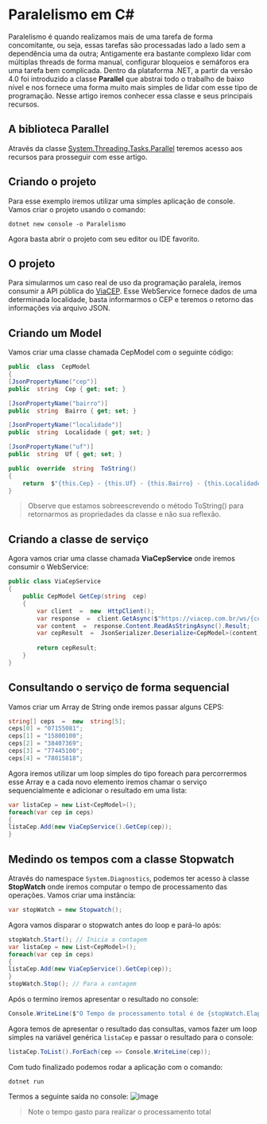 # Paralelismo em C#
Paralelismo é quando realizamos mais de uma tarefa de forma concomitante, ou seja, essas tarefas são processadas lado a lado sem a dependência uma da outra;
Antigamente era bastante complexo lidar com múltiplas threads de forma manual, configurar bloqueios e semáforos era uma tarefa bem complicada. 
Dentro da plataforma .NET, a partir da versão 4.0 foi introduzido a classe **Parallel** que abstrai todo o trabalho de baixo nível e nos fornece uma forma muito mais simples de lidar com esse tipo de programação. Nesse artigo iremos conhecer essa classe e seus principais recursos.

## A biblioteca Parallel
Através da classe [System.Threading.Tasks.Parallel](https://docs.microsoft.com/pt-br/dotnet/api/system.threading.tasks.parallel) teremos acesso aos recursos para prosseguir com esse artigo.
## Criando o projeto
Para esse exemplo iremos utilizar uma simples aplicação de console.
Vamos criar o projeto usando o comando:
```
dotnet new console -o Paralelismo
```
Agora basta abrir o projeto com seu editor ou IDE favorito.
## O projeto
Para simularmos um caso real de uso da programação paralela, iremos consumir a API pública do [ViaCEP](https://viacep.com.br/).
Esse WebService fornece dados de uma determinada localidade, basta informarmos o CEP e teremos o retorno das informações via arquivo JSON.
## Criando um Model
Vamos criar uma classe chamada CepModel com o seguinte código:

``` csharp
public  class  CepModel
{
[JsonPropertyName("cep")]
public  string  Cep { get; set; }

[JsonPropertyName("bairro")]
public  string  Bairro { get; set; }

[JsonPropertyName("localidade")]
public  string  Localidade { get; set; }

[JsonPropertyName("uf")]
public  string  Uf { get; set; }

public  override  string  ToString()
{
	return  $"{this.Cep} - {this.Uf} - {this.Bairro} - {this.Localidade}";
}
```
> Observe que estamos sobreescrevendo o método ToString() para retornarmos as propriedades da classe e não sua reflexão.
## Criando a classe de serviço
Agora vamos criar uma classe chamada **ViaCepService** onde iremos consumir o WebService:
``` csharp
public class ViaCepService
{
	public CepModel GetCep(string  cep)
	{
		var client  =  new  HttpClient();
		var response  =  client.GetAsync($"https://viacep.com.br/ws/{cep}/json/").Result;
		var content  =  response.Content.ReadAsStringAsync().Result;
		var cepResult  =  JsonSerializer.Deserialize<CepModel>(content);
		
		return cepResult;
	}
}
```
## Consultando o serviço de forma sequencial
Vamos criar um Array de String onde iremos passar alguns CEPS:
``` csharp
string[] ceps  =  new  string[5];
ceps[0] = "07155081";
ceps[1] = "15800100";
ceps[2] = "38407369";
ceps[3] = "77445100";
ceps[4] = "78015818";
```
Agora iremos utilizar um loop simples do tipo foreach para percorrermos esse Array e a cada novo elemento iremos chamar o serviço sequencialmente e adicionar o resultado em uma lista:
``` csharp
var listaCep = new List<CepModel>();
foreach(var cep in ceps)
{
listaCep.Add(new ViaCepService().GetCep(cep));
}
```
## Medindo os tempos com a classe Stopwatch
Através do namespace ``System.Diagnostics``, podemos ter acesso à classe **StopWatch** onde iremos computar o tempo de processamento das operações.
Vamos criar uma instância:
``` csharp
var stopWatch = new Stopwatch();
```
Agora vamos disparar o stopwatch antes do loop e pará-lo após:
``` csharp
stopWatch.Start(); // Inicia a contagem
var listaCep = new List<CepModel>();
foreach(var cep in ceps)
{
listaCep.Add(new ViaCepService().GetCep(cep));
}
stopWatch.Stop(); // Para a contagem
```

Após o termino iremos apresentar o resultado no console:
``` csharp
Console.WriteLine($"O Tempo de processamento total é de {stopWatch.ElapsedMilliseconds} ms");
```

Agora temos de apresentar o resultado das consultas, vamos fazer um loop simples na variável genérica ``listaCep`` e passar o resultado para o console:
``` csharp
listaCep.ToList().ForEach(cep => Console.WriteLine(cep));
```

Com tudo finalizado podemos rodar a aplicação com o comando:
```
dotnet run
```
Termos a seguinte saída no console:
![image](https://github.com/diegostan/blog/blob/main/csharp-paralelismo/images/saida1.png)
>Note o tempo gasto para realizar o processamento total